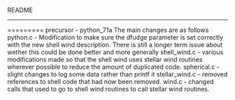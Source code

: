 README
***
=========
precursor - python_71a
The main changes are as follows
python.c - Modification to make sure the dfudge parameter is set correctly with the new shell wind description. There is still a longer term issue about wether this could be done better and more generally
shell_wind.c - various modifications made so that the shell wind uses stellar wind routines wherever possible to reduce the amount of duplicated code.
spherical.c - slight changes to log some data rather than printf it
stellar_wind.c - removed references to shell code that had now been removed.
wind.c - changed calls that used to go to shell wind routines to call stellar wind routines.


